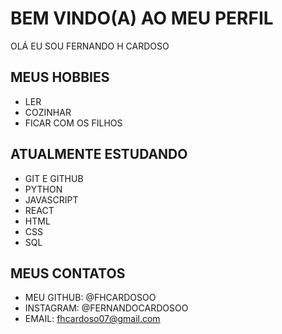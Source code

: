 # BEM VINDO(A) AO MEU PERFIL

OLÁ EU SOU FERNANDO H CARDOSO

## MEUS HOBBIES
- LER
- COZINHAR
- FICAR COM OS FILHOS

## ATUALMENTE ESTUDANDO

- GIT E GITHUB
- PYTHON
- JAVASCRIPT
- REACT
- HTML
- CSS
- SQL

## MEUS CONTATOS

- MEU GITHUB: @FHCARDOSOO
- INSTAGRAM: @FERNANDOCARDOSOO
- EMAIL: fhcardoso07@gmail.com

